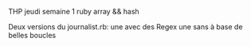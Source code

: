 THP jeudi semaine 1 ruby array && hash

Deux versions du journalist.rb: une avec des Regex une sans à base de belles boucles
